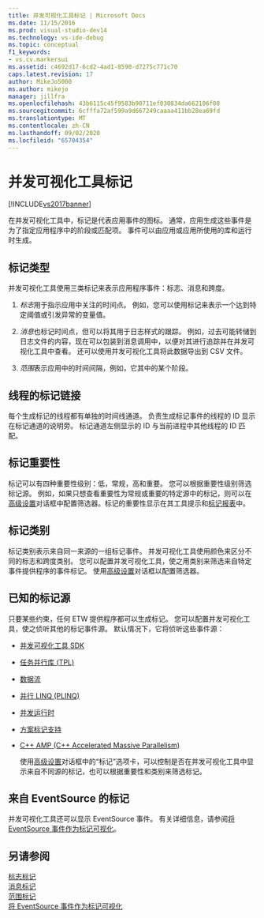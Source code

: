 ```yaml
---
title: 并发可视化工具标记 | Microsoft Docs
ms.date: 11/15/2016
ms.prod: visual-studio-dev14
ms.technology: vs-ide-debug
ms.topic: conceptual
f1_keywords:
- vs.cv.markersui
ms.assetid: c4692d17-6cd2-4ad1-8590-d7275c771c70
caps.latest.revision: 17
author: MikeJo5000
ms.author: mikejo
manager: jillfra
ms.openlocfilehash: 43b6115c45f9583b90711ef030834da662106f08
ms.sourcegitcommit: 6cfffa72af599a9d667249caaaa411bb28ea69fd
ms.translationtype: MT
ms.contentlocale: zh-CN
ms.lasthandoff: 09/02/2020
ms.locfileid: "65704354"
---
```

# <a name="concurrency-visualizer-markers"></a>并发可视化工具标记
[!INCLUDE[vs2017banner](../includes/vs2017banner.md)]

在并发可视化工具中，标记是代表应用事件的图标。  通常，应用生成这些事件是为了指定应用程序中的阶段或匹配项。  事件可以由应用或应用所使用的库和运行时生成。  
  
## <a name="kinds-of-markers"></a>标记类型  
 并发可视化工具使用三类标记来表示应用程序事件：标志、消息和跨度。  
  
1. *标志*用于指示应用中关注的时间点。  例如，您可以使用标记来表示一个达到特定阈值或引发异常的变量值。  
  
2. *消息*也标记时间点，但可以将其用于日志样式的跟踪。  例如，过去可能转储到日志文件的内容，现在可以包装到消息调用中，以便对其进行追踪并在并发可视化工具中查看。 还可以使用并发可视化工具将此数据导出到 CSV 文件。  
  
3. *范围*表示应用中的时间间隔，例如，它其中的某个阶段。  
  
## <a name="marker-linkage-to-threads"></a>线程的标记链接  
 每个生成标记的线程都有单独的时间线通道。  负责生成标记事件的线程的 ID 显示在标记通道的说明旁。  标记通道左侧显示的 ID 与当前进程中其他线程的 ID 匹配。  
  
## <a name="marker-importance"></a>标记重要性  
 标记可以有四种重要性级别：低，常规，高和重要。  您可以根据重要性级别筛选标记源。  例如，如果只想查看重要性为常规或重要的特定源中的标记，则可以在[高级设置](../profiling/advanced-settings-dialog-box-concurrency-visualizer.md)对话框中配置筛选器。标记的重要性显示在其工具提示和[标记报表](../profiling/markers-report.md)中。  
  
## <a name="marker-category"></a>标记类别  
 标记类别表示来自同一来源的一组标记事件。  并发可视化工具使用颜色来区分不同的标志和跨度类别。 您可以配置并发可视化工具，使之用类别来筛选来自特定事件提供程序的事件标记。  使用[高级设置](../profiling/advanced-settings-dialog-box-concurrency-visualizer.md)对话框以配置筛选器。  
  
## <a name="known-sources-of-markers"></a>已知的标记源  
 只要某些约束，任何 ETW 提供程序都可以生成标记。 您可以配置并发可视化工具，使之侦听其他的标记事件源。 默认情况下，它将侦听这些事件源：  
  
- [并发可视化工具 SDK](../profiling/concurrency-visualizer-sdk.md)  
  
- [任务并行库 (TPL)](https://msdn.microsoft.com/library/b8f99f43-9104-45fd-9bff-385a20488a23)  
  
- [数据流](https://msdn.microsoft.com/library/643575d0-d26d-4c35-8de7-a9c403e97dd6)  
  
- [并行 LINQ (PLINQ)](https://msdn.microsoft.com/library/3d4d0cd3-bde4-490b-99e7-f4e41be96455)  
  
- [并发运行时](https://msdn.microsoft.com/library/874bc58f-8dce-483e-a3a1-4dcc9e52ed2c)  
  
- [方案标记支持](https://msdn.microsoft.com/e3b55bc2-b451-4214-ae00-0c7f5a5baec8)  
  
- [C++ AMP (C++ Accelerated Massive Parallelism)](https://msdn.microsoft.com/library/e27824cb-3167-409b-8c3f-a0e476d8f349)  
  
  使用[高级设置](../profiling/advanced-settings-dialog-box-concurrency-visualizer.md)对话框中的“标记”选项卡，可以控制是否在并发可视化工具中显示来自不同源的标记，也可以根据重要性和类别来筛选标记。  
  
## <a name="markers-from-eventsource"></a>来自 EventSource 的标记  
 并发可视化工具还可以显示 EventSource 事件。  有关详细信息，请参阅[将 EventSource 事件作为标记可视化](../profiling/visualizing-eventsource-events-as-markers.md)。  
  
## <a name="see-also"></a>另请参阅  
 [标志标记](../profiling/flag-markers.md)   
 [消息标记](../profiling/message-markers.md)   
 [范围标记](../profiling/span-markers.md)   
 [将 EventSource 事件作为标记可视化](../profiling/visualizing-eventsource-events-as-markers.md)

